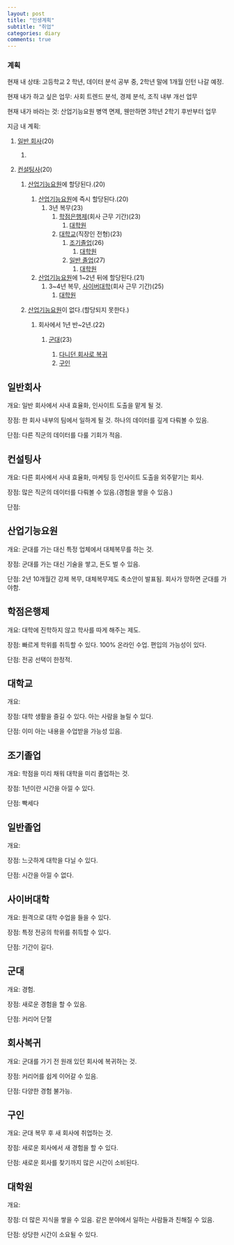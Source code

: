 ```yaml
---
layout: post
title: "인생계획"
subtitle: "취업"
categories: diary
comments: true
---
```


### 계획

현재 내 상태: 고등학교 2 학년, 데이터 분석 공부 중, 2학년 말에 1개월 인턴 나갈 예정.

현재 내가 하고 싶은 업무: 사회 트렌드 분석, 경제 분석, 조직 내부 개선 업무

현재 내가 바라는 것: 산업기능요원 병역 면제, 웬만하면 3학년 2학기 후반부터 업무



지금 내 계획:

1. [일반 회사](#일반회사)(20)

   1. 

2. [컨설팅사](#컨설팅사)(20)

   1. [산업기능요원](#산업기능요원)에 할당된다.(20)

      1. [산업기능요원](#산업기능요원)에 즉시 할당된다.(20)
         1. 3년 복무(23)
            1. [학점은행제](#학점은행제)(회사 근무 기간)(23)
               1. [대학원](#대학원)
            2. [대학교](#대학교)(직장인 전형)(23)
               1. [조기졸업](#조기졸업)(26)
                  1. [대학원](#대학원)
               2. [일반 졸업](#일반졸업)(27)
                  1. [대학원](#대학원)
      2. [산업기능요원](#산업기능요원)에 1~2년 뒤에 할당된다.(21)
         1. 3~4년 복무, [사이버대학](#사이버대학)(회사 근무 기간)(25)
            1. [대학원](#대학원)

   2. [산업기능요원](#산업기능요원)이 없다.(할당되지 못한다.)

      1. 회사에서 1년 반~2년.(22)

         1. [군대](#군대)(23)

            1. [다니던 회사로 복귀](#회사복귀)
            2. [구인](#구인)




## 일반회사

개요: 일반 회사에서 사내 효율화, 인사이트 도출을 맡게 될 것.

장점: 한 회사 내부의 팀에서 일하게 될 것. 하나의 데이터를 깊게 다뤄볼 수 있음.

단점: 다른 직군의 데이터를 다룰 기회가 적음.



## 컨설팅사

개요: 다른 회사에서 사내 효율화, 마케팅 등 인사이트 도출을 외주맡기는 회사.

장점: 많은 직군의 데이터를 다뤄볼 수 있음.(경험을 쌓을 수 있음.)

단점:



## 산업기능요원

개요: 군대를 가는 대신 특정 업체에서 대체복무를 하는 것.

장점: 군대를 가는 대신 기술을 쌓고, 돈도 벌 수 있음.

단점: 2년 10개월간 강제 복무, 대체복무제도 축소안이 발표됨. 회사가 망하면 군대를 가야함.



## 학점은행제

개요: 대학에 진학하지 않고 학사를 따게 해주는 제도.

장점: 빠르게 학위를 취득할 수 있다. 100% 온라인 수업. 편입의 가능성이 있다.

단점: 전공 선택이 한정적.



## 대학교

개요: 

장점: 대학 생활을 즐길 수 있다. 아는 사람을 늘릴 수 있다.

단점: 이미 아는 내용을 수업받을 가능성 있음.



## 조기졸업

개요: 학점을 미리 채워 대학을 미리 졸업하는 것.

장점: 1년이란 시간을 아낄 수 있다.

단점: 빡세다



## 일반졸업

개요:

장점: 느긋하게 대학을 다닐 수 있다.

단점: 시간을 아낄 수 없다.



## 사이버대학

개요: 원격으로 대학 수업을 들을 수 있다.

장점: 특정 전공의 학위를 취득할 수 있다.

단점: 기간이 길다.



## 군대

개요: 경험.

장점: 새로운 경험을 할 수 있음.

단점: 커리어 단절



## 회사복귀

개요: 군대를 가기 전 원래 있던 회사에 복귀하는 것.

장점: 커리어를 쉽게 이어갈 수 있음.

단점: 다양한 경험 불가능.



## 구인

개요: 군대 복무 후 새 회사에 취업하는 것.

장점: 새로운 회사에서 새 경험을 할 수 있다.

단점: 새로운 회사를 찾기까지 많은 시간이 소비된다.



## 대학원

개요:

장점: 더 많은 지식을 쌓을 수 있음. 같은 분야에서 일하는 사람들과 친해질 수 있음.

단점: 상당한 시간이 소요될 수 있다.

